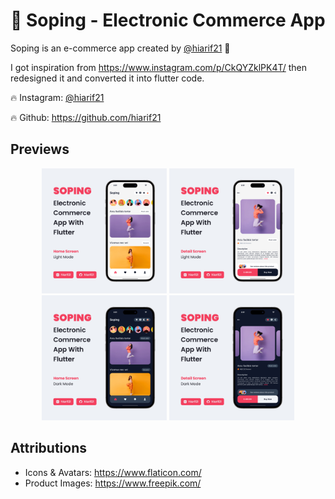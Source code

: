 # 🛒 Soping - Electronic Commerce App

Soping is an e-commerce app created by [@hiarif21](https://www.instagram.com/hiarif21/) 👋

I got inspiration from https://www.instagram.com/p/CkQYZklPK4T/ then redesigned it and converted it into flutter code.

🔥 Instagram: [@hiarif21](https://www.instagram.com/hiarif21/)

🔥 Github: https://github.com/hiarif21

## Previews

<p float="left" align="middle">
<img width="200" alt="screenshot" src="_previews/home_screen_light.jpg">
<img width="200" alt="screenshot" src="_previews/detail_screen_light.jpg">
<img width="200" alt="screenshot" src="_previews/home_screen_dark.jpg">
<img width="200" alt="screenshot" src="_previews/detail_screen_dark.jpg">
</p>

## Attributions

- Icons & Avatars: https://www.flaticon.com/
- Product Images: https://www.freepik.com/
